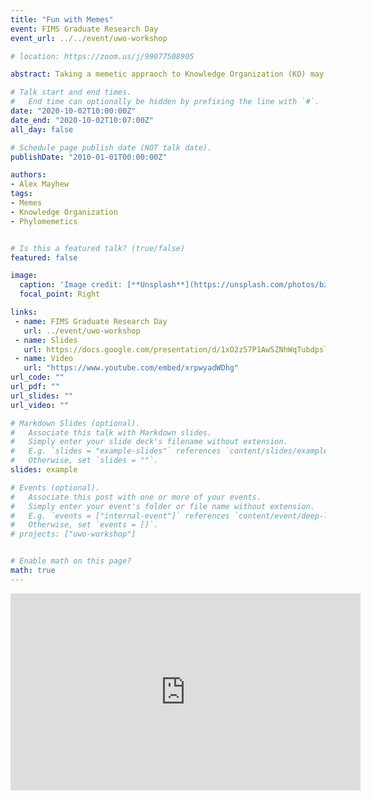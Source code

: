 ```yaml
---
title: "Fun with Memes"
event: FIMS Graduate Research Day
event_url: ../../event/uwo-workshop

# location: https://zoom.us/j/99077508905

abstract: Taking a memetic appraoch to Knowledge Organization (KO) may open interesting oppurtunities for exploration in library catalogues.

# Talk start and end times.
#   End time can optionally be hidden by prefixing the line with `#`.
date: "2020-10-02T10:00:00Z"
date_end: "2020-10-02T10:07:00Z"
all_day: false

# Schedule page publish date (NOT talk date).
publishDate: "2010-01-01T00:00:00Z"

authors:
- Alex Mayhew
tags: 
- Memes
- Knowledge Organization
- Phylomemetics 


# Is this a featured talk? (true/false)
featured: false

image:
  caption: 'Image credit: [**Unsplash**](https://unsplash.com/photos/bzdhc5b3Bxs)'
  focal_point: Right

links:
 - name: FIMS Graduate Research Day
   url: ../event/uwo-workshop
 - name: Slides
   url: https://docs.google.com/presentation/d/1xO2z57P1Aw5ZNhWqTubdpsl_Y8X3rsiT24hSlng-mPs/edit?usp=sharing
 - name: Video
   url: "https://www.youtube.com/embed/xrpwyadWDhg"
url_code: ""
url_pdf: ""
url_slides: ""
url_video: ""

# Markdown Slides (optional).
#   Associate this talk with Markdown slides.
#   Simply enter your slide deck's filename without extension.
#   E.g. `slides = "example-slides"` references `content/slides/example-slides.md`.
#   Otherwise, set `slides = ""`.
slides: example

# Events (optional).
#   Associate this post with one or more of your events.
#   Simply enter your event's folder or file name without extension.
#   E.g. `events = ["internal-event"]` references `content/event/deep-learning/index.md`.
#   Otherwise, set `events = []`.
# projects: ["uwo-workshop"]


# Enable math on this page?
math: true
---
```


<iframe width="560" height="315" src="https://www.youtube.com/embed/xrpwyadWDhg" frameborder="0" allow="accelerometer; autoplay; clipboard-write; encrypted-media; gyroscope; picture-in-picture" allowfullscreen></iframe>
